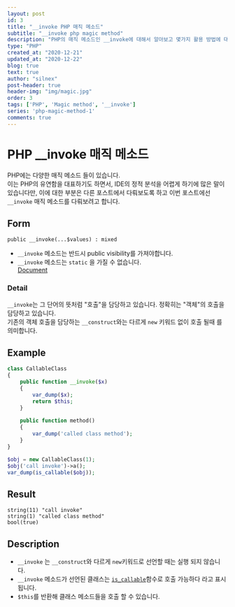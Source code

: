 ```yaml
---
layout: post
id: 3
title: "__invoke PHP 매직 메소드"
subtitle: "__invoke php magic method"
description: "PHP의 매직 메소드인 __invoke에 대해서 알아보고 몇가지 활용 방법에 대해서 알아보는 포스트입니다."
type: "PHP"
created_at: "2020-12-21"
updated_at: "2020-12-22"
blog: true
text: true
author: "silnex"
post-header: true
header-img: "img/magic.jpg"
order: 3
tags: ['PHP', 'Magic method', '__invoke']
series: 'php-magic-method-1'
comments: true
---
```


# PHP __invoke 매직 메소드
PHP에는 다양한 매직 메소드 들이 있습니다.  
이는 PHP의 유연함을 대표하기도 하면서,
IDE의 정적 분석을 어렵게 하기에 많은 말이 있습니다만, 이에 대한 부분은 다른 포스트에서 다뤄보도록 하고  이번 포스트에선 `__invoke` 매직 메소드를 다뤄보려고 합니다.

## Form
`public __invoke(...$values) : mixed`  
 - `__invoke` 메소드는 반드시 public visibility를 가져야합니다.
 - `__invoke` 메소드는 `static` 을 가질 수 없습니다.  
[Document](https://www.php.net/manual/en/language.oop5.magic.php#object.invoke)

### Detail
`__invoke`는 그 단어의 뜻처럼 "호출"을 담당하고 있습니다. 정확히는 "객체"의 호출을 담당하고 있습니다.  
기존의 객체 호출을 담당하는 `__construct`와는 다르게 `new` 키워드 없이 호출 될때 를 의미합니다.

## Example
```php
class CallableClass
{
    public function __invoke($x)
    {
        var_dump($x);
        return $this;
    }
    
    public function method()
    {
        var_dump('called class method');
    }
}

$obj = new CallableClass(1);
$obj('call invoke')->a();
var_dump(is_callable($obj));
```

## Result
```
string(11) "call invoke"
string(1) "called class method"
bool(true)
```

## Description
 - `__invoke` 는 `__construct`와 다르게 `new`키워드로 선언할 때는 실행 되지 않습니다.  
 - `__invoke` 메소드가 선언된 클래스는 [`is_callable`](https://www.php.net/manual/en/function.is-callable.php)함수로 호출 가능하다 라고 표시됩니다.  
 - `$this`를 반환해 클래스 메소드들을 호출 할 수 있습니다. 
